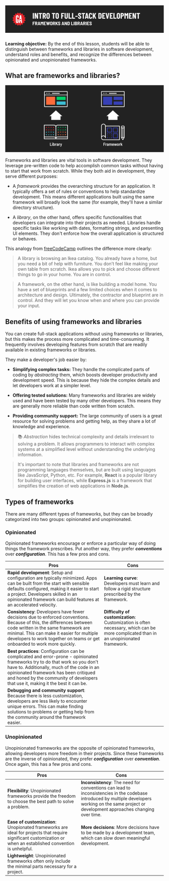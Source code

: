 # ![Intro to Full-Stack Development - Frameworks and Libraries](./assets/hero.png)

**Learning objective:** By the end of this lesson, students will be able to distinguish between frameworks and libraries in software development, understand roles and benefits, and recognize the differences between opinionated and unopinionated frameworks.

## What are frameworks and libraries?

![A library and a framework paired with their resulting applications](./assets/library-vs-framework.png)

Frameworks and libraries are vital tools in software development. They leverage pre-written code to help accomplish common tasks without having to start that work from scratch. While they both aid in development, they serve different purposes:

- A *framework* provides the overarching structure for an application. It typically offers a set of rules or conventions to help standardize development. This means different applications built using the same framework will broadly look the same (for example, they'll have a similar directory structure).

- A *library*, on the other hand, offers specific functionalities that developers can integrate into their projects as needed. Libraries handle specific tasks like working with dates, formatting strings, and presenting UI elements. They don't enforce how the overall application is structured or behaves.

This analogy from [freeCodeCamp](https://www.freecodecamp.org/news/the-difference-between-a-framework-and-a-library-bd133054023f/) outlines the difference more clearly:

> A library is browsing an Ikea catalog. You already have a home, but you need a bit of help with furniture. You don’t feel like making your own table from scratch. Ikea allows you to pick and choose different things to go in your home. You are in control.

> A framework, on the other hand, is like building a model home. You have a set of blueprints and a few limited choices when it comes to architecture and design. Ultimately, the contractor and blueprint are in control. And they will let you know when and where you can provide your input.

## Benefits of using frameworks and libraries

You can create full-stack applications without using frameworks or libraries, but this makes the process more complicated and time-consuming. It frequently involves developing features from scratch that are readily available in existing frameworks or libraries.

They make a developer's job easier by:

- **Simplifying complex tasks:** They handle the complicated parts of coding by *abstracting* them, which boosts developer productivity and development speed. This is because they hide the complex details and let developers work at a simpler level.

- **Offering tested solutions:** Many frameworks and libraries are widely used and have been tested by many other developers. This means they are generally more reliable than code written from scratch.

- **Providing community support:** The large community of users is a great resource for solving problems and getting help, as they share a lot of knowledge and experience.

> 📚 *Abstraction* hides technical complexity and details irrelevant to solving a problem. It allows programmers to interact with complex systems at a simplified level without understanding the underlying information.

> It's important to note that libraries and frameworks are not programming languages themselves, but are built using languages like JavaScript, Python, etc. For example, **React** is a popular library for building user interfaces, while **Express.js** is a framework that simplifies the creation of web applications in **Node.js**.

## Types of frameworks

There are many different types of frameworks, but they can be broadly categorized into two groups: opinionated and unopinionated.

### Opinionated

Opinionated frameworks encourage or enforce a particular way of doing things the framework prescribes. Put another way, they prefer ***conventions*** over ***configuration***. This has a few pros and cons.

| Pros | Cons |
| ---- | ---- | 
|**Rapid development**: Setup and configuration are typically minimized. Apps can be built from the start with sensible defaults configured, making it easier to start a project. Developers skilled in an opinionated framework can build features at an accelerated velocity. | **Learning curve**: Developers must learn and follow a rigid structure prescribed by the framework. |
| **Consistency**: Developers have fewer decisions due to enforced conventions. Because of this, the differences between code written in the same framework are minimal. This can make it easier for multiple developers to work together on teams or get onboarded to work more quickly. | **Difficulty of customization**: Customization is often necessary, which can be more complicated than in an unopinionated framework. |
| **Best practices**: Configuration can be complicated and error-prone - opinionated frameworks try to do that work so you don't have to. Additionally, much of the code in an opinionated framework has been critiqued and honed by the community of developers that use it, making it the best it can be.|  |
| **Debugging and community support**: Because there is less customization, developers are less likely to encounter unique errors. This can make finding solutions to problems or getting help from the community around the framework easier. |  |

### Unopinionated

Unopinionated frameworks are the opposite of opinionated frameworks, allowing developers more freedom in their projects. Since these frameworks are the inverse of opinionated, they prefer ***configuration*** over ***convention***. Once again, this has a few pros and cons.

| Pros                                         | Cons                                                     |
|----------------------------------------------|----------------------------------------------------------|
| **Flexibility**: Unopinionated frameworks provide the freedom to choose the best path to solve a problem. | **Inconsistency**: The need for conventions can lead to inconsistencies in the codebase introduced by multiple developers working on the same project or development approaches changing over time. |
| **Ease of customization**: Unopionated frameworks are ideal for projects that require significant customization or when an established convention is unhelpful. | **More decisions**: More decisions have to be made by a development team, which can slow down meaningful development. |
| **Lightweight**: Unopinionated frameworks often only include the minimal parts necessary for a project. |                                                          |